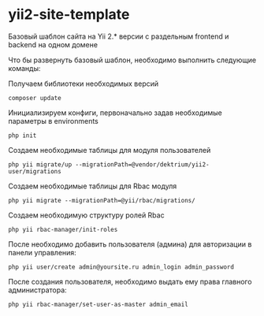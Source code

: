 # yii2-site-template
Базовый шаблон сайта на Yii 2.* версии с раздельным frontend и backend на одном домене

Что бы развернуть базовый шаблон, необходимо выполнить следующие команды:

Получаем библиотеки необходимых версий
```
composer update
```

Инициализируем конфиги, первоначально задав необходимые параметры в environments
```
php init
```

Создаем необходимые таблицы для модуля пользователей
```
php yii migrate/up --migrationPath=@vendor/dektrium/yii2-user/migrations
```

Создаем необходимые таблицы для Rbac модуля
```
php yii migrate --migrationPath=@yii/rbac/migrations/
```

Создаем необходимую структуру ролей Rbac
```
php yii rbac-manager/init-roles
```

После необходимо добавить пользователя (админа) для авторизации в панели управления:
```
php yii user/create admin@yoursite.ru admin_login admin_password
```

После создания пользователя, необходимо выдать ему права главного администратора:
```
php yii rbac-manager/set-user-as-master admin_email
```